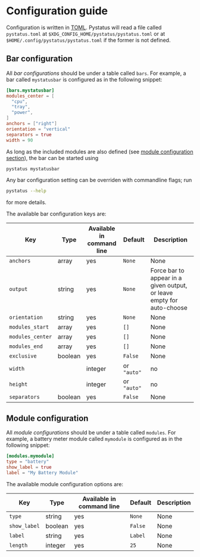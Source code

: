
# Configuration guide
Configuration is written in [TOML](https://toml.io/en/). Pystatus will read a file called `pystatus.toml` at `$XDG_CONFIG_HOME/pystatus/pystatus.toml` or at `$HOME/.config/pystatus/pystatus.toml` if the former is not defined.

## Bar configuration
All *bar configurations* should be under a table called `bars`. For example, a bar called `mystatusbar` is configured as in the following snippet:
```toml
[bars.mystatusbar]
modules_center = [
  "cpu",
  "tray",
  "power",
]
anchors = ["right"]
orientation = "vertical"
separators = true
width = 90
```
As long as the included modules are also defined (see [module configuration section](#module-configuration)), the bar can be started using
```bash
pystatus mystatusbar
```
Any bar configuration setting can be overriden with commandline flags; run
```bash
pystatus --help
```
for more details.

The available bar configuration keys are:

 Key | Type | Available in command line | Default | Description 
 ---|---|---|---|---
`anchors` | array | yes | `None` | None
`output` | string | yes | `None` | Force bar to appear in a given output, or leave empty for auto-choose
`orientation` | string | yes | `None` | None
`modules_start` | array | yes | `[]` | None
`modules_center` | array | yes | `[]` | None
`modules_end` | array | yes | `[]` | None
`exclusive` | boolean | yes | `False` | None
`width` | |integer| or `"auto"` | no | `auto` | None
`height` | |integer| or `"auto"` | no | `auto` | None
`separators` | boolean | yes | `False` | None


## Module configuration
All *module configurations* should be under a table called `modules`. For example, a battery meter module called `mymodule` is configured as in the following snippet:
```toml
[modules.mymodule]
type = "battery"
show_label = true
label = "My Battery Module"
```

The available module configuration options are:

 Key | Type | Available in command line | Default | Description 
 ---|---|---|---|---
`type` | string | yes | `None` | None
`show_label` | boolean | yes | `False` | None
`label` | string | yes | `Label` | None
`length` | integer | yes | `25` | None

